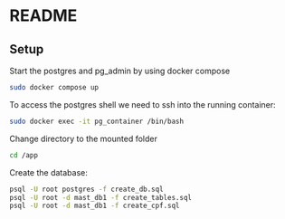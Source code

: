# README

## Setup

Start the postgres and pg_admin by using docker compose

```bash
sudo docker compose up
```

To access the postgres shell we need to ssh into the running container:

```bash
sudo docker exec -it pg_container /bin/bash
```

Change directory to the mounted folder

```bash
cd /app
```

Create the database:

```bash
psql -U root postgres -f create_db.sql
psql -U root -d mast_db1 -f create_tables.sql
psql -U root -d mast_db1 -f create_cpf.sql
```
